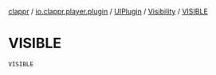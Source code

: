 [clappr](../../../index.md) / [io.clappr.player.plugin](../../index.md) / [UIPlugin](../index.md) / [Visibility](index.md) / [VISIBLE](./-v-i-s-i-b-l-e.md)

# VISIBLE

`VISIBLE`